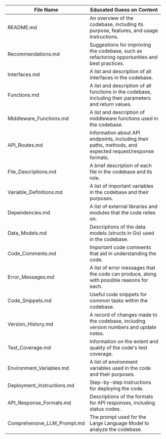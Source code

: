| File Name | Educated Guess on Content |
| --- | --- |
| README.md | An overview of the codebase, including its purpose, features, and usage instructions. |
| Recommendations.md | Suggestions for improving the codebase, such as refactoring opportunities and best practices. |
| Interfaces.md | A list and description of all interfaces in the codebase. |
| Functions.md | A list and description of all functions in the codebase, including their parameters and return values. |
| Middleware_Functions.md | A list and description of middleware functions used in the codebase. |
| API_Routes.md | Information about API endpoints, including their paths, methods, and expected request/response formats. |
| File_Descriptions.md | A brief description of each file in the codebase and its role. |
| Variable_Definitions.md | A list of important variables in the codebase and their purposes. |
| Dependencies.md | A list of external libraries and modules that the code relies on. |
| Data_Models.md | Descriptions of the data models (structs in Go) used in the codebase. |
| Code_Comments.md | Important code comments that aid in understanding the code. |
| Error_Messages.md | A list of error messages that the code can produce, along with possible reasons for each. |
| Code_Snippets.md | Useful code snippets for common tasks within the codebase. |
| Version_History.md | A record of changes made to the codebase, including version numbers and update notes. |
| Test_Coverage.md | Information on the extent and quality of the code's test coverage. |
| Environment_Variables.md | A list of environment variables used in the code and their purposes. |
| Deployment_Instructions.md | Step-by-step instructions for deploying the code. |
| API_Response_Formats.md | Descriptions of the formats for API responses, including status codes. |
| Comprehensive_LLM_Prompt.md | The prompt used for the Large Language Model to analyze the codebase. |
